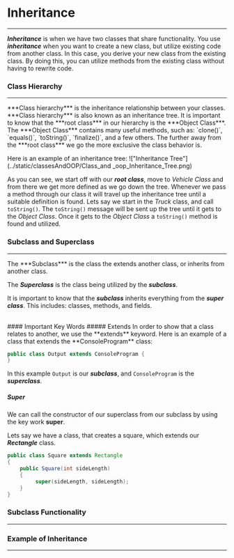 # Inheritance
<hr>

***Inheritance*** is when we have two classes that share functionality. You use ***inheritance*** when you want to create a new class, but utilize existing code from another class. In this case, you derive your new class from the existing class. By doing this, you can utilize methods from the existing class without having to rewrite code.

### Class Hierarchy
<hr>
***Class hierarchy*** is the inheritance relationship between your classes. ***Class hierarchy*** is also known as an inheritance tree. It is important to know that the ***root class*** in our hierarchy is the ***Object Class***. The ***Object Class*** contains many useful methods, such as: `clone()`, `equals()`, `toString()`, `finalize()`, and a few others. The further away from the ***root class*** we go the more exclusive the class behavior is.

Here is an example of an inheritance tree:
!["Inheritance Tree"](../static/classesAndOOP/Class_and _oop_Inheritance_Tree.png)

As you can see, we start off with our ***root class***, move to *Vehicle Class* and from there we get more defined as we go down the tree. Whenever we pass a method through our class it will travel up the inheritance tree until a suitable definition is found. Lets say we start in the *Truck* class, and call `toString()`. The `toString()` message will be sent up the tree until it gets to the *Object Class*. Once it gets to the *Object Class* a `toString()` method is found and utilized.

### Subclass and Superclass
<hr>
The ***Subclass*** is the class the extends another class, or inherits from another class.
 
The ***Superclass*** is the class being utilized by the ***subclass***.

It is important to know that the ***subclass*** inherits everything from the ***super class***. This includes: classes, methods, and fields. 

<br>
#### Important Key Words
##### Extends
In order to show that a class relates to another, we use the **extends** keyword. Here is an example of a class that extends the **ConsoleProgram** class:

```Java
public class Output extends ConsoleProgram {
}
``` 
In this example `Output` is our ***subclass***, and `ConsoleProgram` is the ***superclass***.

##### Super
We can call the constructor of our superclass from our subclass by using the key work **super**.

Lets say we have a class, that creates a square, which extends our ***Rectangle*** class. 
```Java
public class Square extends Rectangle
{
    public Square(int sideLength)
    {
         super(sideLength, sideLength);
    }
}

```

### Subclass Functionality
<hr>

### Example of Inheritance
<hr>